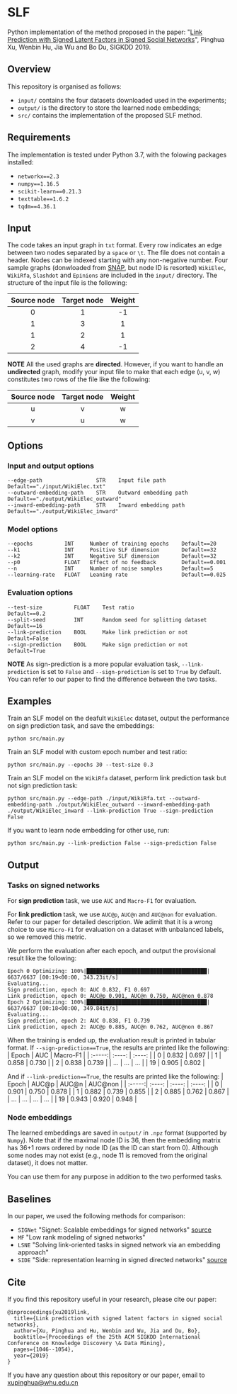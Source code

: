 # SLF
Python implementation of the method proposed in the paper:
"[Link Prediction with Signed Latent Factors in Signed Social Networks](https://dl.acm.org/doi/pdf/10.1145/3292500.3330850)", Pinghua Xu, Wenbin Hu, Jia Wu and Bo Du, SIGKDD 2019.

## Overview
This repository is organised as follows:
- `input/` contains the four datasets downloaded used in the experiments;
- `output/` is the directory to store the learned node embeddings;
- `src/` contains the implementation of the proposed SLF method.

## Requirements
The implementation is tested under Python 3.7, with the folowing packages installed:
- `networkx==2.3`
- `numpy==1.16.5`
- `scikit-learn==0.21.3`
- `texttable==1.6.2`
- `tqdm==4.36.1`

## Input
The code takes an input graph in `txt` format. Every row indicates an edge between two nodes separated by a `space` or `\t`. The file does not contain a header. Nodes can be indexed starting with any non-negative number. Four sample graphs (donwloaded from [SNAP](http://snap.stanford.edu/data/#signnets), but node ID is resorted) `WikiElec`, `WikiRfa`, `Slashdot` and `Epinions` are included in the `input/` directory. The structure of the input file is the following:

| Source node | Target node | Weight |
| :-----:| :----: | :----: |
| 0 | 1 | -1 |
| 1 | 3 | 1 |
| 1 | 2 | 1 |
| 2 | 4 | -1 |

**NOTE** All the used graphs are **directed**. However, if you want to handle an **undirected** graph, modify your input file to make that each edge (u, v, w) constitutes two rows of the file like the following:

| Source node | Target node | Weight |
| :-----:| :----: | :----: |
| u | v | w |
| v | u | w |

## Options
### Input and output options
```
--edge-path                 STR    Input file path           Default=="./input/WikiElec.txt"
--outward-embedding-path    STR    Outward embedding path    Default=="./output/WikiElec_outward"
--inward-embedding-path     STR    Inward embedding path     Default=="./output/WikiElec_inward"
```
### Model options
```
--epochs          INT     Number of training epochs    Default==20
--k1              INT     Positive SLF dimension       Default==32
--k2              INT     Negative SLF dimension       Default==32
--p0              FLOAT   Effect of no feedback        Default==0.001
--n               INT     Number of noise samples      Default==5
--learning-rate   FLOAT   Leaning rate                 Default==0.025
```
### Evaluation options
```
--test-size          FLOAT    Test ratio                           Default==0.2
--split-seed         INT      Random seed for splitting dataset    Default==16
--link-prediction    BOOL     Make link prediction or not          Default=False
--sign-prediction    BOOL     Make sign prediction or not          Default=True
```
**NOTE** As sign-prediction is a more popular evaluation task, `--link-prediction` is set to `False` and `--sign-prediction` is set to `True` by default. You can refer to our paper to find the difference between the two tasks.

## Examples
Train an SLF model on the deafult `WikiElec` dataset, output the performance on sign prediction task, and save the embeddings:
```
python src/main.py
```

Train an SLF model with custom epoch number and test ratio:
```
python src/main.py --epochs 30 --test-size 0.3
```

Train an SLF model on the `WikiRfa` dataset, perform link prediction task but not sign prediction task:
```
python src/main.py --edge-path ./input/WikiRfa.txt --outward-embedding-path ./output/WikiElec_outward --inward-embedding-path ./output/WikiElec_inward --link-prediction True --sign-prediction False
```

If you want to learn node embedding for other use, run:
```
python src/main.py --link-prediction False --sign-prediction False
```

## Output

### Tasks on signed networks
For **sign prediction** task, we use `AUC` and `Macro-F1` for evaluation.

For **link prediction** task, we use `AUC@p`, `AUC@n` and `AUC@non` for evaluation. Refer to our paper for detailed description. We adimit that it is a wrong choice to use `Micro-F1` for evaluation on a dataset with unbalanced labels, so we removed this metric.

We perform the evaluation after each epoch, and output the provisional result like the following:
```
Epoch 0 Optimizing: 100%|██████████████████████████████████████| 6637/6637 [00:19<00:00, 343.23it/s]
Evaluating...
Sign prediction, epoch 0: AUC 0.832, F1 0.697
Link prediction, epoch 0: AUC@p 0.901, AUC@n 0.750, AUC@non 0.878
Epoch 2 Optimizing: 100%|██████████████████████████████████████| 6637/6637 [00:18<00:00, 349.84it/s]
Evaluating...
Sign prediction, epoch 2: AUC 0.838, F1 0.739
Link prediction, epoch 2: AUC@p 0.885, AUC@n 0.762, AUC@non 0.867
```

When the training is ended up, the evaluation result is printed in tabular format. If `--sign-prediction==True`, the results are printed like the following:
| Epoch | AUC | Macro-F1 |
| :-----:| :----: | :----: |
| 0 | 0.832 | 0.697 |
| 1 | 0.858 | 0.730 |
| 2 | 0.838 | 0.739 |
| ... | ... | ... |
| 19 | 0.905 | 0.802 |

And if `--link-prediction==True`, the results are printed like the following:
| Epoch | AUC@p | AUC@n | AUC@non |
| :-----:| :----: | :----: | :----: |
| 0 | 0.901 | 0.750 | 0.878 |
| 1 | 0.882 | 0.739 | 0.855 |
| 2 | 0.885 | 0.762 | 0.867 |
| ... | ... | ... | ... |
| 19 | 0.943 | 0.920 | 0.948 |


### Node embeddings
The learned embeddings are saved in `output/` in `.npz` format (supported by `Numpy`). Note that if the maximal node ID is 36, then the embedding matrix has 36+1 rows ordered by node ID (as the ID can start from 0). Although some nodes may not exist (e.g., node 11 is removed from the original dataset), it does not matter.

You can use them for any purpose in addition to the two performed tasks.

## Baselines
In our paper, we used the following methods for comparison:
- `SIGNet`  "Signet: Scalable embeddings for signed networks" [source](https://github.com/raihan2108/signet)
- `MF`      "Low rank modeling of signed networks"
- `LSNE`    "Solving link-oriented tasks in signed network via an embedding approach"
- `SIDE`    "Side: representation learning in signed directed networks" [source](https://datalab.snu.ac.kr/side/)

## Cite
If you find this repository useful in your research, please cite our paper:

```
@inproceedings{xu2019link,
  title={Link prediction with signed latent factors in signed social networks},
  author={Xu, Pinghua and Hu, Wenbin and Wu, Jia and Du, Bo},
  booktitle={Proceedings of the 25th ACM SIGKDD International Conference on Knowledge Discovery \& Data Mining},
  pages={1046--1054},
  year={2019}
}
```

If you have any question about this repository or our paper, email to xupinghua@whu.edu.cn
